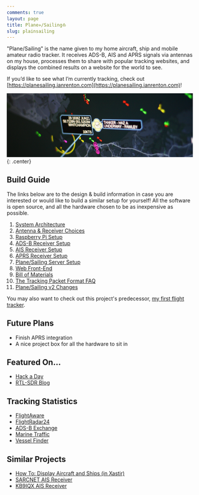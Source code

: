 ```yaml
---
comments: true
layout: page
title: Plane✈/Sailing⛵
slug: plainsailing
---
```


"Plane/Sailing" is the name given to my home aircraft, ship and mobile amateur radio tracker. It receives ADS-B, AIS and APRS signals via antennas on my house, processes them to share with popular tracking websites, and displays the combined results on a website for the world to see.

If you’d like to see what I’m currently tracking, check out [https://planesailing.ianrenton.com](https://planesailing.ianrenton.com)!

![Plane Sailing Banner](/hardware/planesailing/banner7.png){: .center}

## Build Guide

The links below are to the design & build information in case you are interested or would like to build a similar setup for yourself! All the software is open source, and all the hardware chosen to be as inexpensive as possible.

1. [System Architecture](./system-architecture/)
2. [Antenna & Receiver Choices](./antenna-and-receiver/)
3. [Raspberry Pi Setup](./raspberry-pi/)
4. [ADS-B Receiver Setup](./adsb-receiver/)
5. [AIS Receiver Setup](./ais-receiver/)
6. [APRS Receiver Setup](./aprs-receiver/)
7. [Plane/Sailing Server Setup](./plane-sailing-server/)
8. [Web Front-End](./web-front-end/)
9. [Bill of Materials](./bill-of-materials/)
10. [The Tracking Packet Format FAQ](./tracking-packet-format-faq)
11. [Plane/Sailing v2 Changes](./plane-sailing-v2-changes)

You may also want to check out this project's predecessor, [my first flight tracker](/hardware/flight-tracker).

## Future Plans

* Finish APRS integration
* A nice project box for all the hardware to sit in

## Featured On...

* [Hack a Day](https://hackaday.com/2020/10/22/tracking-boats-and-ships-in-real-time-at-the-same-time/)
* [RTL-SDR Blog](https://www.rtl-sdr.com/a-dual-aircraft-and-ship-tracking-system-with-rtl-sdr/)

## Tracking Statistics

* [FlightAware](https://flightaware.com/adsb/stats/user/ianrenton)
* [FlightRadar24](https://www.flightradar24.com/account/feed-stats/?id=28217)
* [ADS-B Exchange](https://www.adsbexchange.com/api/feeders/?feed=KqbIWnVGingH9fAz8OSyA5%2BkYcu323JazTh2ryTo8EMRbvcXfO3KWgb9%2FyjGvkxt)
* [Marine Traffic](https://www.marinetraffic.com/en/ais/details/stations/4601/_:c84491eef3bdfac87efda338636c1d20)
* [Vessel Finder](https://stations.vesselfinder.com/stations/5528)

## Similar Projects

* [How To: Display Aircraft and Ships (in Xastir)](https://xastir.org/index.php/HowTo:Display_Aircraft_and_Ships)
* [SARCNET AIS Receiver](https://www.sarcnet.org/ais-receiver.html)
* [KB9IQX AIS Receiver](http://kb9iqx.net/rtlsdr/ais/)

